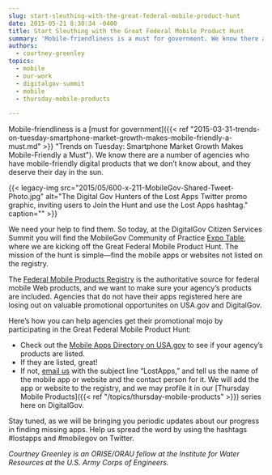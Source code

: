 ```yaml
---
slug: start-sleuthing-with-the-great-federal-mobile-product-hunt
date: 2015-05-21 8:30:34 -0400
title: Start Sleuthing with the Great Federal Mobile Product Hunt
summary: 'Mobile-friendliness is a must for government. We know there are a number of agencies who have mobile-friendly digital products that we don’t know about, and they deserve their day in the sun. We need your help to find them.'
authors:
  - courtney-greenley
topics:
  - mobile
  - our-work
  - digitalgov-summit
  - mobile
  - thursday-mobile-products
 
---
```


Mobile-friendliness is a [must for government]({{< ref "2015-03-31-trends-on-tuesday-smartphone-market-growth-makes-mobile-friendly-a-must.md" >}} "Trends on Tuesday: Smartphone Market Growth Makes Mobile-Friendly a Must"). We know there are a number of agencies who have mobile-friendly digital products that we don’t know about, and they deserve their day in the sun.

{{< legacy-img src="2015/05/600-x-211-MobileGov-Shared-Tweet-Photo.jpg" alt="The Digital Gov Hunters of the Lost Apps Twitter promo graphic, inviting users to Join the Hunt and use the Lost Apps hashtag." caption="" >}}

We need your help to find them. So today, at the DigitalGov Citizen Services Summit you will find the MobileGov Community of Practice [Expo Table](https://web.archive.org/web/20150706193127/https://summit.digitalgov.gov/expo/), where we are kicking off the Great Federal Mobile Product Hunt. The mission of the hunt is simple—find the mobile apps or websites not listed on the registry.

The [Federal Mobile Products Registry](http://apps.usa.gov/register) is the authoritative source for federal mobile Web products, and we want to make sure your agency’s products are included. Agencies that do not have their apps registered here are losing out on valuable promotional opportunites on USA.gov and DigitalGov.

Here’s how you can help agencies get their promotional mojo by participating in the Great Federal Mobile Product Hunt:

  * Check out the [Mobile Apps Directory on USA.gov](http://www.usa.gov/mobileapps.shtml) to see if your agency&#8217;s products are listed.
  * If they are listed, great!
  * If not, [email us](mailto:digitalgov@gsa.gov) with the subject line “LostApps,” and tell us the name of the mobile app or website and the contact person for it. We will add the app or website to the registry, and we may profile it in our [Thursday Mobile Products]({{< ref "/topics/thursday-mobile-products" >}}) series here on DigitalGov.

Stay tuned, as we will be bringing you periodic updates about our progress in finding missing apps. Help us spread the word by using the hashtags #lostapps and #mobilegov on Twitter.

_Courtney Greenley is an ORISE/ORAU fellow at the Institute for Water Resources at the U.S. Army Corps of Engineers._

